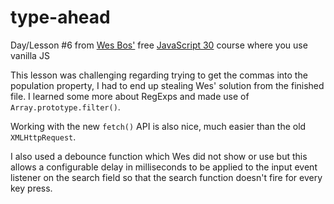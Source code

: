 # type-ahead

Day/Lesson #6 from [Wes Bos'](http://wesbos.com/) free [JavaScript 30](https://javascript30.com/) course where you use vanilla JS

This lesson was challenging regarding trying to get the commas into the population property, I had to end up stealing Wes' solution
from the finished file. I learned some more about RegExps and made use of `Array.prototype.filter()`. 

Working with the new `fetch()` API is also nice, much easier than the old `XMLHttpRequest`.

I also used a debounce function which Wes did not show or use but this allows a configurable delay in milliseconds to be applied to
the input event listener on the search field so that the search function doesn't fire for every key press.